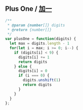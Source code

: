 ## Plus One / [加一](https://leetcode-cn.com/problems/plus-one/)


```js
/**
 * @param {number[]} digits
 * @return {number[]}
 */
var plusOne = function(digits) {
  let max = digits.length - 1
  for(let i = max; i >= 0; i--) {
    if (digits[i] < 9) {
      digits[i] += 1
      return digits
    } else {
      digits[i] = 0
      if (i === 0) {
        digits.unshift(1)
        return digits
      }
    }
  }
};
```